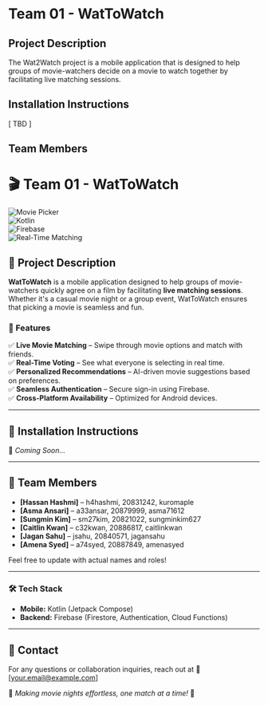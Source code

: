 # Team 01 - WatToWatch

## Project Description
The Wat2Watch project is a mobile application that is designed to help groups of movie-watchers 
decide on a movie to watch together by facilitating live matching sessions.

## Installation Instructions
[ TBD ]

## Team Members



# 🎬 Team 01 - WatToWatch

![Movie Picker](https://img.shields.io/badge/Movie%20Picker-%F0%9F%8E%AC-orange)  
![Kotlin](https://img.shields.io/badge/Mobile-Kotlin-blue)  
![Firebase](https://img.shields.io/badge/Backend-Firebase-brightgreen)  
![Real-Time Matching](https://img.shields.io/badge/Live%20Matching-%E2%9C%85-purple)

## 📌 Project Description
**WatToWatch** is a mobile application designed to help groups of movie-watchers quickly agree on a film by facilitating **live matching sessions**. Whether it's a casual movie night or a group event, WatToWatch ensures that picking a movie is seamless and fun.

### 🎯 Features
✅ **Live Movie Matching** – Swipe through movie options and match with friends.  
✅ **Real-Time Voting** – See what everyone is selecting in real time.  
✅ **Personalized Recommendations** – AI-driven movie suggestions based on preferences.  
✅ **Seamless Authentication** – Secure sign-in using Firebase.  
✅ **Cross-Platform Availability** – Optimized for Android devices.

---

## 🚀 Installation Instructions
📌 *Coming Soon...*

---

## 👥 Team Members
- **[Hassan Hashmi]** – h4hashmi, 20831242, kuromaple
- **[Asma Ansari]** – a33ansar, 20879999, asma71612
- **[Sungmin Kim]** – sm27kim, 20821022, sungminkim627
- **[Caitlin Kwan]** – c32kwan, 20886817, caitlinkwan
- **[Jagan Sahu]** – jsahu, 20840571, jagansahu
- **[Amena Syed]** – a74syed, 20887849, amenasyed

Feel free to update with actual names and roles!

---

### 🛠 Tech Stack
- **Mobile:** Kotlin (Jetpack Compose)
- **Backend:** Firebase (Firestore, Authentication, Cloud Functions)

---

## 📩 Contact
For any questions or collaboration inquiries, reach out at 📧 [your.email@example.com]

🚀 *Making movie nights effortless, one match at a time!* 🍿  
